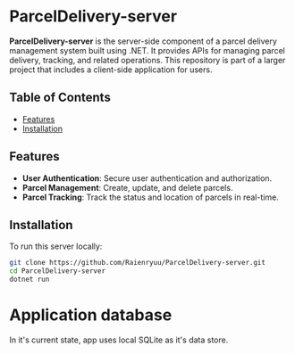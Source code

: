 # ParcelDelivery-server

**ParcelDelivery-server** is the server-side component of a parcel delivery management system built using .NET. It provides APIs for managing parcel delivery, tracking, and related operations. This repository is part of a larger project that includes a client-side application for users.

## Table of Contents

- [Features](#features)
- [Installation](#installation)

## Features

- **User Authentication**: Secure user authentication and authorization.
- **Parcel Management**: Create, update, and delete parcels.
- **Parcel Tracking**: Track the status and location of parcels in real-time.

## Installation

To run this server locally:

   ```bash
   git clone https://github.com/Raienryuu/ParcelDelivery-server.git
   cd ParcelDelivery-server
   dotnet run
  ```

# Application database
In it's current state, app uses local SQLite as it's data store. 

